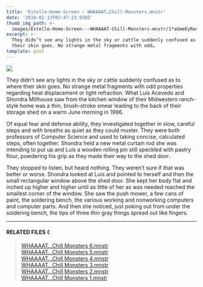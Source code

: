 ```yaml
---
title: 'Estelle:Home-Screen — WHAAAAT…Chill-Monsters.mnstr'
date: '2019-02-13T02:47:23.938Z'
thumb_img_path: >-
  images/Estelle-Home-Screen---WHAAAAT-Chill-Monsters-mnstr/1*aGmeEyRwsNyDcQHYXihvFw.jpeg
excerpt: >-
  They didn’t see any lights in the sky or cattle suddenly confused as to where
  their skin goes. No strange metal fragments with odd…
template: post
---
```

![](/images/Estelle-Home-Screen---WHAAAAT-Chill-Monsters-mnstr/1*aGmeEyRwsNyDcQHYXihvFw.jpeg)

They didn’t see any lights in the sky or cattle suddenly confused as to where their skin goes. No strange metal fragments with odd properties regarding heat displacement or light refraction. What Luis Acevedo and Shondra Millhouse saw from the kitchen window of their Midwestern ranch-style home was a thin, brush-stroke smear leading to the back of their storage shed on a warm June morning in 1996.

Of equal fear and defense ability, they investigated together in slow, careful steps and with breaths as quiet as they could muster. They were both professors of Computer Science and used to taking concise, calculated steps, often together. Shondra held a new metal curtain rod she was intending to put up and Luis a wooden rolling pin still speckled with pastry flour, powdering his grip as they made their way to the shed door.

They stopped to listen, but heard nothing. They weren’t sure if that was better or worse. Shondra looked at Luis and pointed to herself and then the small rectangular window above the shed door. She kept her body flat and inched up higher and higher until as little of her as was needed reached the smallest corner of the window. She saw the push mower, a few cans of paint, the soldering bench, the various working and nonworking computers and computer parts. And then she noticed, just poking out from under the soldering bench, the tips of three thin gray things spread out like fingers.

* * *

#### RELATED FILES ☾

> [WHAAAAT…Chill Monsters 6.mnstr](https://medium.com/moon-computer/whaaaat-chill-monsters-6-mnstr-32238927017)  
> [WHAAAAT…Chill Monsters 5.mnstr  
> ](https://medium.com/moon-computer/whaaaat-chill-monsters-5-mnstr-d6f602552546)[WHAAAAT…Chill Monsters 4.mnstr](https://medium.com/moon-computer/whaaaat-chill-monsters-4-mnstr-4b6ce56da980)  
> [WHAAAAT…Chill Monsters 3.mnstr](https://medium.com/moon-computer/whaaaat-chill-monsters-3-mnstr-544a2a87aeff)  
> [WHAAAAT…Chill Monsters 2.mnstr](https://medium.com/moon-computer/whaaaat-chill-monsters-2-mnstr-d3bd40c7f8ff)  
> [WHAAAAT…Chill Monsters 1.mnstr](https://medium.com/moon-computer/whaaaat-chill-monsters-monstr-503c6b06dd42)
